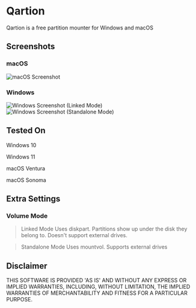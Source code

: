 # Qartion
Qartion is a free partition mounter for Windows and macOS

## Screenshots
### macOS
![macOS Screenshot](https://i.imgur.com/6LNmHeQ.png)
### Windows
![Windows Screenshot (Linked Mode)](https://i.imgur.com/5ZcS4yz.png)
![Windows Screenshot (Standalone Mode)](https://i.imgur.com/h7EhY2L.png)

## Tested On
Windows 10

Windows 11

macOS Ventura

macOS Sonoma

## Extra Settings
### Volume Mode
> Linked Mode
Uses diskpart.
Partitions show up under the disk they belong to.
Doesn't support external drives.

> Standalone Mode
Uses mountvol.
Supports external drives

## Disclaimer
THIS SOFTWARE IS PROVIDED 'AS IS' AND WITHOUT ANY EXPRESS OR IMPLIED WARRANTIES, INCLUDING, WITHOUT LIMITATION, THE IMPLIED WARRANTIES OF MERCHANTABILITY AND FITNESS FOR A PARTICULAR PURPOSE.
